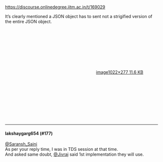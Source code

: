 https://discourse.onlinedegree.iitm.ac.in/t/169029

It’s clearly mentioned a JSON object has to sent not a strigified version of the entire JSON object.<br/>
<div class="lightbox-wrapper"><a class="lightbox" data-download-href="/uploads/short-url/lA7TClGLJ9H09PRodRynYGwuuOf.png?dl=1" href="https://europe1.discourse-cdn.com/flex013/uploads/iitm/original/3X/9/7/97431e22657cc9a42adad103a6f319aa037f9bf3.png" rel="noopener nofollow ugc" title="image"><div class="meta"><svg aria-hidden="true" class="fa d-icon d-icon-far-image svg-icon"><use href="#far-image"></use></svg><span class="filename">image</span><span class="informations">1022×277 11.6 KB</span><svg aria-hidden="true" class="fa d-icon d-icon-discourse-expand svg-icon"><use href="#discourse-expand"></use></svg></div></a></div></p><hr>

<h4>lakshaygarg654 (#177)</h4>
<p><a class="mention" href="/u/saransh_saini">@Saransh_Saini</a><br/>
As per your reply time, I was in TDS session at that time.<br/>
And asked same doubt, <a class="mention" href="/u/jivraj">@Jivraj</a> said 1st implementation they will use.